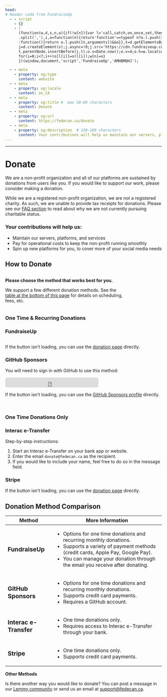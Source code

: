 ```yaml
---
head:
# Header code from FundraiseUp
  - - script
    - {}
    - |
      (function(w,d,s,n,a){if(!w[n]){var l='call,catch,on,once,set,then,track'
      .split(','),i,o=function(n){return'function'==typeof n?o.l.push([arguments])&&o
      :function(){return o.l.push([n,arguments])&&o}},t=d.getElementsByTagName(s)[0],
      j=d.createElement(s);j.async=!0;j.src='https://cdn.fundraiseup.com/widget/'+a+'';
      t.parentNode.insertBefore(j,t);o.s=Date.now();o.v=4;o.h=w.location.href;o.l=[];
      for(i=0;i<7;i++)o[l[i]]=o(l[i]);w[n]=o}
      })(window,document,'script','FundraiseUp','AMHBMQHJ');

  - - meta
    - property: og:type
      content: website
  - - meta
    - property: og:locale
      content: en_CA
  - - meta
    - property: og:title #  max 50-60 characters
      content: Donate
  - - meta
    - property: og:url
      content: https://fedecan.ca/donate
  - - meta
    - property: og:description  # 150-160 characters
      content: Your contributions will help us maintain our servers, platforms, and services, pay for operational costs, and spin up new platforms for you to use.
---
```

---

# Donate

We are a non-profit organization and all of our platforms are sustained by donations from users like you. If you would like to support our work, please consider making a donation. 

While we are a registered non-profit organization, we are not a registered charity. As such, we are unable to provide tax receipts for donations. Please see our [FAQ section](guide/fedecan/faq#_2-why-are-you-not-a-registered-charity) to read about why we are not currently pursuing charitable status.

### Your contributions will help us:

- Maintain our servers, platforms, and services
- Pay for operational costs to keep the non-profit running smoothly
- Spin up new platforms for you, to cover more of your social media needs

## How to Donate

<div style="display: flex; align-items: center;">
  <div style="flex: 0 0 75%;">
    <p><b>Please choose the method that works best for you.</b></p>
    <p> We support a few different donation methods. See the <a href="#donation-method-comparison">table at the bottom of this page</a> for details on scheduling, fees, etc.</p>
  </div>
  <Icon icon="fluent-mdl2:compare-uneven" width="3em" height="3em" style="flex: 0 0 25%;" />
</div>



### One Time & Recurring Donations

<div class="cards-container">
  <div class="card">
    <h3 class="text-with-icon">
      <Icon icon="iconoir:donate" width="1.2em" height="1.2em" />
        FundraiseUp
    </h3>
    <InfoPill type="warn" label="Fees apply" hoverText="FundraiseUp charges a fee for processing donations."/>
    <div style="display: flex; justify-content: center; width: 100%;">
      <a href="#XWUTTLQG" style="display: none"></a>
    </div>
    <p>If the button isn't loading, you can use the <a href="https://fedecan.donorsupport.co/page/general-donations">donation page</a> directly.</p>
  </div>

  <div class="card">
    <h3 class="text-with-icon">
      <Icon icon="mdi:github" width="1.2em" height="1.2em" />
      GitHub Sponsors
    </h3>
    <InfoPill type="ok" label="No fees" hoverText="We will receive 100% of your donation."/>
    <p>
      You will need to sign in with GitHub to use this method:
    </p>
    <iframe src="https://github.com/sponsors/fedecan-ca/button" title="Sponsor fedecan-ca" height="32"  style="border: 0; border-radius: 6px;"></iframe>
    <p>If the button isn't loading, you can use the <a href="https://github.com/sponsors/fedecan-ca">GitHub Sponsors profile</a> directly.</p>
  </div>
</div>

<br>

### One Time Donations Only

<div class="cards-container">
  <div class="card">
    <h3 class="text-with-icon">
      <Icon icon="mingcute:send-line" width="1.2em" height="1.2em" />
      Interac e-Transfer
    </h3>
    <InfoPill type="ok" label="No fees" hoverText="We will receive 100% of your donation." />
    <p>Step-by-step instructions:</p>
    <ol>
      <li>Start an Interac e-Transfer on your bank app or website.</li>
      <li>Enter the email <code>donate@fedecan.ca</code> as the recipient.</li>
      <li>If you would like to include your name, feel free to do so in the message field.</li>
    </ol>
  </div>

  <div class="card">
    <h3 class="text-with-icon">
      <Icon icon="mingcute:stripe-line" width="1.2em" height="1.2em" />
      Stripe
    </h3>
    <InfoPill type="warn" label="Fees Apply" hoverText="Stripe charges a fee for processing donations." />
    <StripeButton />
    <p>If the button isn't loading, you can use the <a href="https://donate.stripe.com/5kAg108OT6f44uIfYY">donation page</a> directly.</p>
  </div>
</div>

## Donation Method Comparison

<table style="width: 100%;">
  <colgroup>
    <col style="width: 30%;">
    <col style="width: 70%;">
  </colgroup>
  <thead>
    <tr>
      <th>Method</th>
      <th>More Information</th>
    </tr>
  </thead>
  <tbody>
    <tr>
      <td>
        <p style="font-weight: bold; font-size: 1.2em; margin: 0.5em 0;">
          FundraiseUp
        </p>
        <InfoText 
            colorType="ok" 
            icon="ic:round-schedule" 
            text="One time"
          />
        <InfoText 
            colorType="ok" 
            icon="ic:round-schedule" 
            text="Recurring"
          />
        <InfoText 
            colorType="warn"
            icon="ic:round-warning-amber"
            text="Fees Apply"
          />
      </td>
      <td>
        <ul>
          <li>Options for one time donations and recurring monthly donations.</li>
          <li>Supports a variety of payment methods (credit cards, Apple Pay, Google Pay).</li>
          <li>You can manage your donation through the email you receive after donating.</li>
        </ul>
      </td>
    </tr>
    <tr>
      <td>
        <p style="font-weight: bold; font-size: 1.2em; margin: 0.5em 0;">
          GitHub Sponsors
        </p>
        <InfoText 
            colorType="ok" 
            icon="ic:round-schedule" 
            text="One time"
          />
        <InfoText 
            colorType="ok" 
            icon="ic:round-schedule" 
            text="Recurring"
          />
        <InfoText 
            colorType="ok"
            icon="ic:round-check"
            text="No fees"
          />
      </td>
      <td>
        <ul>
          <li>Options for one time donations and recurring monthly donations.</li>
          <li>Supports credit card payments.</li>
          <li>Requires a GitHub account.</li>
        </ul>
      </td>
    </tr>
    <tr>
      <td>
        <p style="font-weight: bold; font-size: 1.2em; margin: 0.5em 0;">
          Interac e-Transfer
        </p>
        <InfoText 
            colorType="ok" 
            icon="ic:round-schedule" 
            text="One time"
          />
        <InfoText 
            colorType="gray" 
            icon="ic:round-schedule" 
            text="Recurring unsupported"
          />
        <InfoText 
            colorType="ok"
            icon="ic:round-check"
            text="No fees"
          />
      </td>
      <td>
        <ul>
          <li>One time donations only.</li>
          <li>Requires access to Interac e-Transfer through your bank.</li>
        </ul>
      </td>
    </tr>
    <tr>
      <td>
        <p style="font-weight: bold; font-size: 1.2em; margin: 0.5em 0;">
          Stripe
        </p>
        <InfoText 
            colorType="ok" 
            icon="ic:round-schedule" 
            text="One time"
          />
        <InfoText 
            colorType="gray" 
            icon="ic:round-schedule" 
            text="Recurring unsupported"
          />
        <InfoText 
            colorType="warn"
            icon="ic:round-warning-amber"
            text="Fees Apply"
          />
      </td>
      <td>
        <ul>
          <li>One time donations only.</li>
          <li>Supports credit card payments.</li>
        </ul>
      </td>
    </tr>
  </tbody>
</table>

**Other Methods**

Is there another way you would like to donate? You can post a message in our <a href="https://lemmy.ca/c/main">Lemmy community</a> or send us an email at <a href="mailto:support@fedecan.ca">support@fedecan.ca</a>.